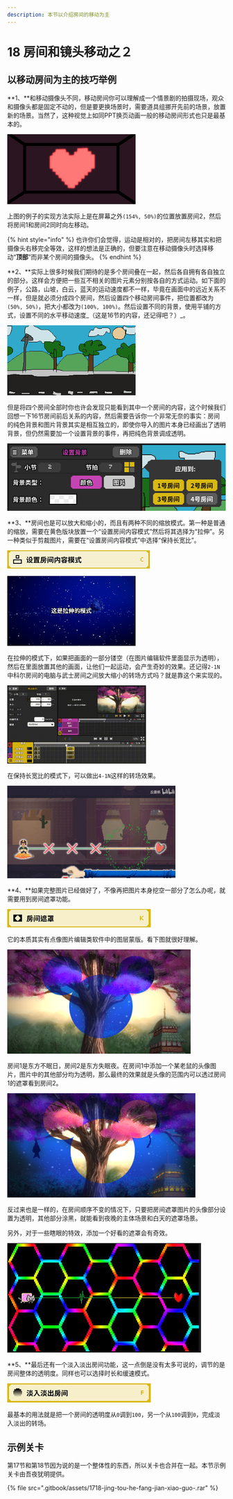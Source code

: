 ```yaml
---
description: 本节以介绍房间的移动为主
---
```


# 18 房间和镜头移动之２

## 以移动房间为主的技巧举例 <a id="1"></a>

**1、**和移动摄像头不同，移动房间你可以理解成一个情景剧的拍摄现场，观众和摄像头都是固定不动的，但是要更换场景时，需要道具组挪开先前的场景，放置新的场景。当然了，这种视觉上如同PPT换页动画一般的移动房间形式也只是最基本的。

![&#x6C34;&#x5E73;&#x79FB;&#x52A8;&#x5207;&#x6362;&#x623F;&#x95F4;](.gitbook/assets/18-1.gif)

上图的例子的实现方法实际上是在屏幕之外`(154%, 50%)`的位置放置房间2，然后将房间1和房间2同时向左移动。

{% hint style="info" %}
也许你们会觉得，运动是相对的，把房间左移其实和把摄像头右移完全等效，这样的想法是正确的，但要注意在移动摄像头时选择移动“**顶部**”而非某个房间的摄像头。
{% endhint %}

**2、**实际上很多时候我们期待的是多个房间叠在一起，然后各自拥有各自独立的部分。这样会方便把一些互不相关的图片元素分别按各自的方式运动。如下面的例子，公路，山坡，白云，蓝天的运动速度都不一样，毕竟在画面中的远近关系不一样，但是就必须分成四个房间，然后设置四个移动房间事件，把位置都改为`(50%, 50%)`，把大小都改为`(100%, 100%)`。然后设置不同的背景，使用平铺的方式，设置不同的水平移动速度_（这是16节的内容，还记得吧？）_。

![&#x7075; &#x9B42; &#x516C; &#x8DEF;](.gitbook/assets/18-2.gif)

但是将四个房间全部时你也许会发现只能看到其中一个房间的内容，这个时候我们回想一下16节房间前后关系的内容，然后需要告诉你一个非常无奈的事实：房间的纯色背景和图片背景其实是相互独立的，即使你导入的图片本身已经画出了透明背景，但仍然需要加一个设置背景的事件，再把纯色背景调成透明。

![](.gitbook/assets/18-3.png)

**3、**房间也是可以放大和缩小的，而且有两种不同的缩放模式。第一种是普通的缩放，需要在黄色版块放置一个“设置房间内容模式”然后将其选择为“拉伸”。另一种类似于剪裁图片，需要在“设置房间内容模式”中选择“保持长宽比”。

![](.gitbook/assets/18-4.png)

![&#x62C9;&#x4F38;&#x4E0E;&#x4FDD;&#x6301;&#x957F;&#x5BBD;&#x6BD4;&#x7684;&#x533A;&#x522B;](.gitbook/assets/18-7.gif)

在拉伸的模式下，如果把画面的一部分镂空（在图片编辑软件里面显示为透明），然后在里面放置其他的画面，让他们一起运动，会产生奇妙的效果。还记得`2-1N`中科尔房间的电脑与武士房间之间放大缩小的转场方式吗？就是靠这个来实现的。

![&#x7981; &#x6B62; &#x5957; &#x5A03;](.gitbook/assets/18-8.gif)

在保持长宽比的模式下，可以做出`4-1N`这样的转场效果。

![](.gitbook/assets/18-13.gif)

**4、**如果完整图片已经做好了，不像再把图片本身挖空一部分了怎么办呢，就需要用到房间遮罩功能。

![](.gitbook/assets/18-11.png)

它的本质其实有点像图片编辑类软件中的图层蒙版。看下图就很好理解。

![&#x767D;&#x5929;&#x4E0D;&#x61C2;&#x591C;&#x7684;&#x9ED1;](.gitbook/assets/18-9.png)

房间1是东方不眠日，房间2是东方失眠夜。在房间1中添加一个某老鼠的头像图片，图片中的其他部分均为透明，那么最终的效果就是头像的范围内可以透过房间1的遮罩看到房间2。

![](.gitbook/assets/18-10.png)

反过来也是一样的，在房间顺序不变的情况下，只要把房间遮罩图片的头像部分设置为透明，其他部分涂黑，就能看到夜晚的主体场景和白天的遮罩场景。

另外，对于一些瞎眼的特效，添加一个好看的遮罩会有奇效。

![&#x653E;&#x514B;+&#x906E;&#x7F69;](.gitbook/assets/18-15.png)

**5、**最后还有一个淡入淡出房间功能，这一点倒是没有太多可说的，调节的是房间整体的透明度。同样也可以选择时长和缓速模式。

![](.gitbook/assets/18-12.png)

最基本的用法就是把一个房间的透明度从`0`调到`100`，另一个从`100`调到`0`，完成淡入淡出的转场。

## 示例关卡 <a id="2"></a>

第17节和第18节因为说的是一个整体性的东西，所以关卡也合并在一起。本节示例关卡由吾夜犹明提供。

{% file src=".gitbook/assets/1718-jing-tou-he-fang-jian-xiao-guo-.rar" %}

